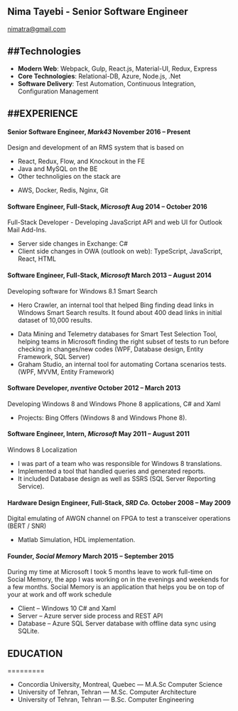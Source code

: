 Nima Tayebi - Senior Software Engineer
---------------
nimatra@gmail.com 


##Technologies
---------------
* **Modern Web**: Webpack, Gulp, React.js, Material-UI, Redux, Express
* **Core Technologies**: Relational-DB, Azure, Node.js, .Net
* **Software Delivery**: Test Automation, Continuous Integration, Configuration Management

##EXPERIENCE
----------

#### **Senior Software Engineer**, *Mark43* November 2016 – Present
 Design and development of an RMS system that is based on
 - React, Redux, Flow, and Knockout in the FE
 - Java and MySQL on the BE
 - Other technoligies on the stack are
 * AWS, Docker, Redis, Nginx, Git

#### **Software Engineer, Full-Stack**, *Microsoft* Aug 2014 – October 2016
 Full-Stack Developer - Developing JavaScript API and web UI for Outlook Mail Add-Ins.  
 - Server side changes in Exchange: C# 
 - Client side changes in OWA (outlook on web): TypeScript, JavaScript, React, HTML

#### **Software Engineer, Full-Stack**, *Microsoft* March 2013 – August 2014
 Developing software for Windows 8.1 Smart Search  
 * Hero Crawler, an internal tool that helped Bing finding dead links in Windows Smart Search results. It found about 400 dead links in initial dataset of 10,000 results. 
 - Data Mining and Telemetry databases for Smart Test Selection Tool, helping teams in Microsoft finding the right subset of tests to run before checking in changes/new codes (WPF, Database design, Entity Framework, SQL Server) 
 - Graham Studio, an internal tool for automating Cortana scenarios tests. (WPF, MVVM, Entity Framework) 
 
#### **Software Developer**, *nventive* October 2012 – March 2013
 Developing Windows 8 and Windows Phone 8 applications, C# and Xaml  
 - Projects: Bing Offers (Windows 8 and Windows Phone 8). 
 
#### **Software Engineer, Intern**, *Microsoft* May 2011 – August 2011
 Windows 8 Localization 
 * I was part of a team who was responsible for Windows 8 translations. 
 * Implemented a tool that handled queries and generated reports. 
 * It included Database design as well as SSRS (SQL Server Reporting Service). 
 
#### **Hardware Design Engineer, Full-Stack**, *SRD Co.* October 2008 – May 2009 
 Digital emulating of AWGN channel on FPGA to test a transceiver operations (BERT / SNR) 
 - Matlab Simulation, HDL implementation. 
 
#### **Founder**, *Social Memory* March 2015 – September 2015 
During my time at Microsoft I took 5 months leave to work full-time on Social Memory, the app I was working on in the evenings and weekends for a few months.
Social Memory is an application that helps you be on top of your at work and off work schedule  
 - Client – Windows 10 C# and Xaml 
 - Server – Azure server side process and REST API 
 - Database – Azure SQL Server database with offline data sync using SQLite.

## EDUCATION
=========
 - Concordia University, Montreal, Quebec — M.A.Sc Computer Science
 - University of Tehran, Tehran — M.Sc. Computer Architecture
 - University of Tehran, Tehran — B.Sc. Computer Engineering

